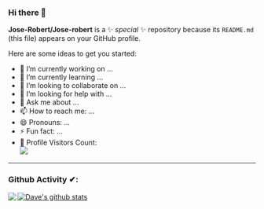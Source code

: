 ### Hi there 👋

**Jose-Robert/Jose-robert** is a ✨ _special_ ✨ repository because its `README.md` (this file) appears on your GitHub profile.

Here are some ideas to get you started:

- 🔭 I’m currently working on ...
- 🌱 I’m currently learning ...
- 👯 I’m looking to collaborate on ...
- 🤔 I’m looking for help with ...
- 💬 Ask me about ...
- 📫 How to reach me: ...
- 😄 Pronouns: ...
- ⚡ Fun fact: ...
- 🎢 Profile Visitors Count:  
![](https://visitor-badge.glitch.me/badge?page_id=Jose-Robert.Jose-Robert)



---
### Github Activity ✔:

<a href="https://github.com/Jose-Robert">
  <img align="left" src="https://github-readme-stats.vercel.app/api/top-langs/?username=Jose-Robert&theme=tokyonight" />
  </a>

<a href="https://github.com/Jose-Robert">
 <img align="center" src="https://github-readme-stats.vercel.app/api?username=Jose-Robert&show_icons=true&theme=tokyonight&line_height=27" alt="Dave's github stats"/>
</a>
